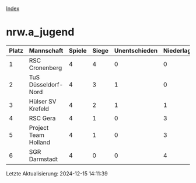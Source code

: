[Index](./README.md)

# nrw.a_jugend

| Platz |  Mannschaft |  Spiele |  Siege |  Unentschieden |  Niederlagen |  Tore |  Differenz |  Punkte | 
| --- |  --- |  --- |  --- |  --- |  --- |  --- |  --- |  --- |  
|  1 |   RSC Cronenberg |   4 |   4 |   0 |   0 |   35:8 |   27 |   12 |  
|  2 |   TuS Düsseldorf-Nord |   4 |   3 |   1 |   0 |   24:5 |   19 |   10 |  
|  3 |   Hülser SV Krefeld |   4 |   2 |   1 |   1 |   16:12 |   4 |   7 |  
|  4 |   RSC Gera |   4 |   1 |   0 |   3 |   8:18 |   -10 |   3 |  
|  5 |   Project Team Holland |   4 |   1 |   0 |   3 |   5:21 |   -16 |   3 |  
|  6 |   SGR Darmstadt |   4 |   0 |   0 |   4 |   2:26 |   -24 |   0 |  


Letzte Aktualisierung: 2024-12-15 14:11:39